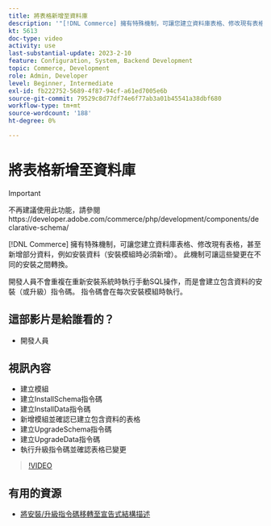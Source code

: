 ```yaml
---
title: 將表格新增至資料庫
description: '"[!DNL Commerce] 擁有特殊機制，可讓您建立資料庫表格、修改現有表格，甚至新增部分資料。」'
kt: 5613
doc-type: video
activity: use
last-substantial-update: 2023-2-10
feature: Configuration, System, Backend Development
topic: Commerce, Development
role: Admin, Developer
level: Beginner, Intermediate
exl-id: fb222752-5689-4f87-94cf-a61ed7005e6b
source-git-commit: 79529c8d77df74e6f77ab3a01b45541a38dbf680
workflow-type: tm+mt
source-wordcount: '188'
ht-degree: 0%

---
```


# 將表格新增至資料庫

>[!IMPORTANT]
>
>不再建議使用此功能，請參閱https://developer.adobe.com/commerce/php/development/components/declarative-schema/


[!DNL Commerce] 擁有特殊機制，可讓您建立資料庫表格、修改現有表格，甚至新增部分資料，例如安裝資料（安裝模組時必須新增）。 此機制可讓這些變更在不同的安裝之間轉換。

開發人員不會重複在重新安裝系統時執行手動SQL操作，而是會建立包含資料的安裝（或升級）指令碼。 指令碼會在每次安裝模組時執行。

## 這部影片是給誰看的？

- 開發人員

## 視訊內容

- 建立模組
- 建立InstallSchema指令碼
- 建立InstallData指令碼
- 新增模組並確認已建立包含資料的表格
- 建立UpgradeSchema指令碼
- 建立UpgradeData指令碼
- 執行升級指令碼並確認表格已變更

>[!VIDEO](https://video.tv.adobe.com/v/35791?quality=12&learn=on)

## 有用的資源

- [將安裝/升級指令碼移轉至宣告式結構描述](https://developer.adobe.com/commerce/php/development/components/declarative-schema/migration-scripts/)
